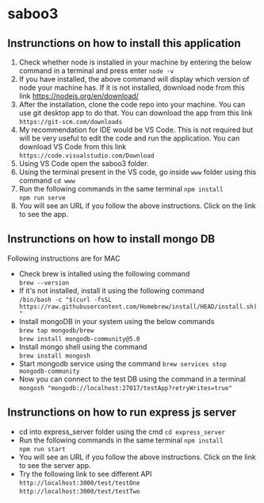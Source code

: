 # saboo3
## Instrunctions on how to install this application
1. Check whether node is installed in your machine by entering the below command in a terminal and press enter
    `node -v`<br>
2. If you have installed, the above command will display which version of node your machine has. If it is not installed, download node from this link https://nodejs.org/en/download/
3. After the installation, clone the code repo into your machine. You can use git desktop app to do that. You can download the app from this link `https://git-scm.com/downloads`
4. My recommendation for IDE would be VS Code. This is not required but will be very useful to edit the code and run the application. You can download VS Code from this link `https://code.visualstudio.com/Download`
5. Using VS Code open the saboo3 folder.
6. Using the terminal present in the VS code, go inside `www` folder using this command
    `cd www`<br>
7. Run the following commands in the same terminal
    `npm install`<br>
    `npm run serve`<br>    
8. You will see an URL if you follow the above instructions. Click on the link to see the app.     

## Instrunctions on how to install mongo DB

Following instructions are for MAC

* Check brew is intalled using the following command 
    <br>
    `brew --version`
    <br>
* If it's not installed, install it using the following command
    <br> 
    `/bin/bash -c "$(curl -fsSL https://raw.githubusercontent.com/Homebrew/install/HEAD/install.sh)"` <br>
* Install mongoDB in your system using the below commands
    <br>
    `brew tap mongodb/brew`
    <br>
    `brew install mongodb-community@5.0`
    <br>
* Install mongo shell using the command
    <br>
    `brew install mongosh`
    <br>   
* Start mongodb service using the command
    `brew services stop mongodb-community`
* Now you can connect to the test DB using the command in a terminal
    <br>
    `mongosh "mongodb://localhost:27017/testApp?retryWrites=true"`
    <br>       

## Instrunctions on how to run express js server

* cd into express_server folder using the cmd
    `cd express_server`
* Run the following commands in the same terminal
    `npm install`<br>
    `npm run start`<br>      
* You will see an URL if you follow the above instructions. Click on the link to see the server app.     
* Try the following link to see different API
    `http://localhost:3000/test/testOne`<br>
    `http://localhost:3000/test/testTwo`<br>